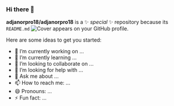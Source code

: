 ### Hi there 👋


**adjanorpro18/adjanorpro18** is a ✨ _special_ ✨ repository because its `README.md` 
![Cover](https://github.com/adjanorpro18/adjanorpro18/edit/main/README.md/park.png) appears on your GitHub profile.

Here are some ideas to get you started:

- 🔭 I’m currently working on ...
- 🌱 I’m currently learning ...
- 👯 I’m looking to collaborate on ...
- 🤔 I’m looking for help with ...
- 💬 Ask me about ...
- 📫 How to reach me: ...
- 😄 Pronouns: ...
- ⚡ Fun fact: ...


